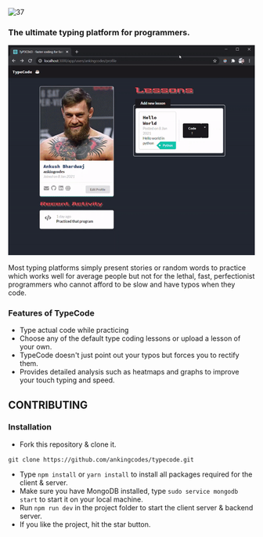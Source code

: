 ![37](https://user-images.githubusercontent.com/40923324/99508842-14338800-29ab-11eb-9c0b-4f8acd7a0529.PNG)

### The ultimate typing platform for programmers.

<img src='typecodeGIF.gif' />

Most typing platforms simply present stories or random words to practice which works well for average people but not for the lethal, fast, perfectionist programmers who cannot afford to be slow and have typos when they code.

### Features of TypeCode
- Type actual code while practicing
- Choose any of the default type coding lessons or upload a lesson of your own.
- TypeCode doesn't just point out your typos but forces you to rectify them.
- Provides detailed analysis such as heatmaps and graphs to improve your touch typing and speed.

## CONTRIBUTING
### Installation
- Fork this repository & clone it.
```
git clone https://github.com/ankingcodes/typecode.git
```
- Type `npm install` or `yarn install` to install all packages required for the client & server.
- Make sure you have MongoDB installed, type `sudo service mongodb start` to start it on your local machine.
- Run `npm run dev` in the project folder to start the client server & backend server.
- If you like the project, hit the star button. 

